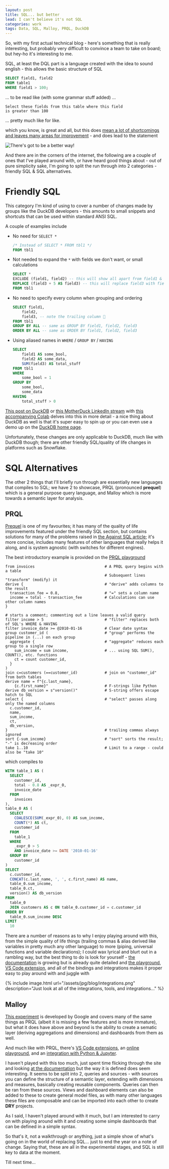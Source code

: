 ```yaml
---
layout: post
title: SQL... but better
lead: I can't believe it's not SQL
categories: work
tags: Data, SQL, Malloy, PRQL, DuckDB
---
```


So, with my first actual technical blog - here's something that is really interesting, but probably very difficult to convince a team to take on board; but hey-ho it's interesting to me.

SQL, at least the DQL part is a language created with the idea to sound english - this allows the basic structure of SQL

```sql
SELECT field1, field2
FROM table1
WHERE field1 > 100;
```

... to be read like (with some grammar stuff added) ...

```
Select these fields from this table where this field 
is greater than 100
```

... pretty much like for like.

which you know, is great and all, but this does [mean a lot of shortcomings and leaves many areas for improvement](https://www.scattered-thoughts.net/writing/against-sql) - and does lead to the statement

![There's got to be a better way!](https://c.tenor.com/YygntU2fx3kAAAAC/tenor.gif)

And there are in the corners of the internet, the following are a couple of ones that I've played around with, or have heard good things about - out of pure simplicity sake, I'm going to split the run through into 2 categories - friendly SQL & SQL alternatives.

# Friendly SQL

This category I'm kind of using to cover a number of changes made by groups like the DuckDB developers - this amounts to small snippets and shortcuts that can be used within standard ANSI SQL.

A couple of examples include

- No need for  `SELECT *`
    ```sql
    /* Instead of SELECT * FROM tbl1 */
    FROM tbl1
    ```

- Not needed to expand the `*` with fields we don't want, or small calculations
    ```sql
    SELECT *
    EXCLUDE (field1, field2) -- this will show all apart from field1 & field 2
    REPLACE (field3 + 5 AS field3) -- this will replace field3 with field3 + 5
    FROM tbl1
    ```

- No need to specify every column when grouping and ordering
    ```sql
    SELECT field1,
        field2,
        field3, -- note the trailing column 🥰
    FROM tbl1
    GROUP BY ALL -- same as GROUP BY field1, field2, field3
    ORDER BY ALL -- same as ORDER BY field1, field2, field3
    ```

- Using aliased names in `WHERE` / `GROUP BY` / `HAVING`
    ```sql
    SELECT
        field1 AS some_bool,
        field2 AS some_data,
        SUM(field3) AS total_stuff
    FROM tbl1
    WHERE
        some_bool = 1
    GROUP BY
        some_bool,
        some_data
    HAVING
        total_stuff > 0
    ```

[This post on DuckDB](https://duckdb.org/2022/05/04/friendlier-sql.html) or [this MotherDuck LinkedIn stream](https://www.linkedin.com/events/friendliersqlwithduckdb7140691289125105664/?lipi=urn%3Ali%3Apage%3Ad_flagship3_company%3BKhCQvloEQ6iTA%2Fzt1jeiqA%3D%3D) with [this accompanying Colab](https://colab.research.google.com/drive/1abiNsdLTymLlgtKQ8FJgOVFQ3aTe2b_f) delves into this in more detail - a nice thing about DuckDB as well is that it's super easy to spin up or you can even use a demo up on the [DuckDB home page](https://shell.duckdb.org/).

Unfortunately, these changes are only applicable to DuckDB, much like with DuckDB though; there are other friendly SQL/quality of life changes in platforms such as Snowflake.

# SQL Alternatives

The other 2 things that I'll briefly run through are essentially new languages that compiles to SQL; we have 2 to showcase, PRQL (pronounced **prequel**) which is a general purpose query language, and Malloy which is more towards a semantic layer for analysis.

## PRQL

[Prequel](https://prql-lang.org) is one of my favourites; it has many of the quality of life improvements featured under the friendly SQL section, but contains solutions for many of the problems raised in [the Against SQL article](https://www.scattered-thoughts.net/writing/against-sql); it's more concise, includes many features of other languages that really helps it along, and is system agnostic (with switches for different engines).

The best introductory example is provided on the [PRQL playground](https://prql-lang.org/playground/)

```
from invoices                               # A PRQL query begins with a table
                                            # Subsequent lines "transform" (modify) it
derive {                                    # "derive" adds columns to the result
  transaction_fee = 0.8,                    # "=" sets a column name
  income = total - transaction_fee          # Calculations can use other column names
}

# starts a comment; commenting out a line leaves a valid query
filter income > 5                           # "filter" replaces both of SQL's WHERE & HAVING
filter invoice_date >= @2010-01-16          # Clear date syntax
group customer_id (                         # "group" performs the pipeline in (...) on each group
  aggregate {                               # "aggregate" reduces each group to a single row
    sum_income = sum income,                # ... using SQL SUM(), COUNT(), etc. functions
    ct = count customer_id,          
  }
)
join c=customers (==customer_id)            # join on "customer_id" from both tables
derive name = f"{c.last_name}, 
    {c.first_name}"                         # F-strings like Python
derive db_version = s"version()"            # S-string offers escape hatch to SQL
select {                                    # "select" passes along only the named columns
  c.customer_id, 
  name, 
  sum_income, 
  ct, 
  db_version,
}                                           # trailing commas always ignored
sort {-sum_income}                          # "sort" sorts the result; "-" is decreasing order
take 1..10                                  # Limit to a range - could also be "take 10"
```

which compiles to

```sql
WITH table_1 AS (
  SELECT
    customer_id,
    total - 0.8 AS _expr_0,
    invoice_date
  FROM
    invoices
),
table_0 AS (
  SELECT
    COALESCE(SUM(_expr_0), 0) AS sum_income,
    COUNT(*) AS ct,
    customer_id
  FROM
    table_1
  WHERE
    _expr_0 > 5
    AND invoice_date >= DATE '2010-01-16'
  GROUP BY
    customer_id
)
SELECT
  c.customer_id,
  CONCAT(c.last_name, ', ', c.first_name) AS name,
  table_0.sum_income,
  table_0.ct,
  version() AS db_version
FROM
  table_0
  JOIN customers AS c ON table_0.customer_id = c.customer_id
ORDER BY
  table_0.sum_income DESC
LIMIT
  10
```

There are a number of reasons as to why I enjoy playing around with this, from the simple quality of life things (trailing commas & alias derived like variables in pretty much any other language) to more (piping, universal functions and variable declarations); I could wax lyrical and blurt out in a rambling way, but the best thing to do is look for yourself - [the documentation](https://prql-lang.org/book/) is growing but is already quite detailed and [the playground](https://prql-lang.org/playground/), [VS Code extension](https://marketplace.visualstudio.com/items?itemName=prql-lang.prql-vscode), and all of the bindings and integrations makes it proper easy to play around with and juggle with

{% include image.html url="/assets/jpg/blog/integrations.png" description="Just look at all of the integrations, tools, and integrations..." %}

## Malloy

[This experiment](https://www.malloydata.dev/home) is developed by Google and covers many of the same things as PRQL (albeit it is missing a few features and is more immature), but what it does have above and beyond is the ability to create a sematic layer (deriving aggregations and dimensions) and dashboards from them as well.

And much like with PRQL, there's [VS Code extensions](https://marketplace.visualstudio.com/items?itemName=malloydata.malloy-vscode), an [online playground](https://github.dev/malloydata/try-malloy/airports.malloy), and an [integration with Python & Jupyter](https://docs.malloydata.dev/documentation/malloy_python/python_package).

I haven't played with this too much, just spent time flicking through the site and looking [at the documentation](https://docs.malloydata.dev/documentation/) but the way it is defined does seem interesting. It seems to be split into 2, queries and sources - with sources you can define the structure of a semantic layer, extending with dimensions and measures, basically creating reusable components. Queries can then be ran from these sources. Views and dashboard elements can also be added to these to create general model files, as with many other languages these files are composable and can be imported into each other to create **DRY** projects.

As I said, I haven't played around with it much, but I am interested to carry on with playing around with it and creating some simple dashboards that can be defined in a simple syntax.

So that's it, not a walkthrough or anything, just a simple show of what's going on in the world of replacing SQL... just to end the year on a note of change. Saying that, these are all in the experimental stages, and SQL is still key to data at the moment.

Till next time...